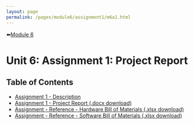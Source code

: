 ```yaml
---
layout: page
permalink: /pages/module6/assignment1/m6a1.html
---
```


⬅️[Module 6](/pages/module6.html)

# Unit 6: Assignment 1: Project Report

## Table of Contents
- [Assignment 1 - Description](/pages/module6/assignment1/m6a1-description.html)
- [Assignment 1 - Project Report (.docx download)](/pages/module6/assignment1/SEPM_A1_TeamProjectReport.docx)
- [Assignment - Reference - Hardware Bill of Materials (.xlsx download)](/pages/module6/assignment1/boms/HW_BOM_SEPMv2.xlsx)
- [Assignment - Reference - Software Bill of Materials (.xlsx download)](/pages/module6/assignment1/boms/SW_BOM_SEPMv2.xlsx)
